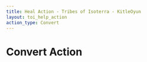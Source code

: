 ```yaml
---
title: Heal Action - Tribes of Isoterra - KitleOyun
layout: toi_help_action
action_type: Convert
---
```


<h1 class="h1">Convert Action</h1>
